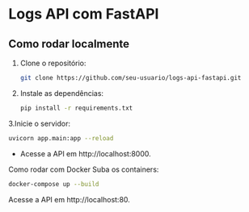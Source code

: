 # Logs API com FastAPI

## Como rodar localmente

1. Clone o repositório:
   ```bash
   git clone https://github.com/seu-usuario/logs-api-fastapi.git
    ```
2. Instale as dependências:

   ```bash
   pip install -r requirements.txt
   ```

3.Inicie o servidor:

   ```bash
   uvicorn app.main:app --reload
   ```
* Acesse a API em http://localhost:8000.

Como rodar com Docker
Suba os containers:

   ```bash
   docker-compose up --build
   ```

Acesse a API em http://localhost:80.